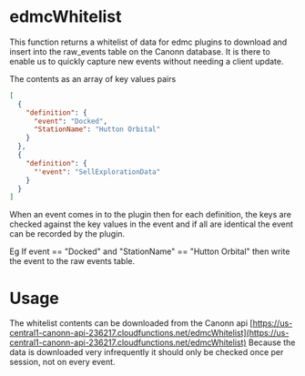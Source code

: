 # edmcWhitelist

This function returns a whitelist of data for edmc plugins to download and insert into the raw_events table on the Canonn database. 
It is there to enable us to quickly capture new events without needing a client update.

The contents as an array of key values pairs 

```json
[
  {
    "definition": {
      "event": "Docked",
      "StationName": "Hutton Orbital"
    }
  },
  {
    "definition": {
      "'event": "SellExplorationData"
    }
  }
]
```

When an event comes in to the plugin then for each definition, the keys are checked against the key values in the event and if all are identical the event can be recorded by the plugin.

Eg If event == "Docked" and "StationName" == "Hutton Orbital" then write the event to the raw events table. 

# Usage

The whitelist contents can be downloaded from the Canonn api [https://us-central1-canonn-api-236217.cloudfunctions.net/edmcWhitelist](https://us-central1-canonn-api-236217.cloudfunctions.net/edmcWhitelist)
Because the data is downloaded very infrequently it should only be checked once per session, not on every event. 
